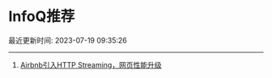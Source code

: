 # InfoQ推荐

最近更新时间: 2023-07-19 09:35:26

--- 
1. [Airbnb引入HTTP Streaming，网页性能升级](https://www.infoq.cn/article/ahPypBYIFOQKd2az4jNb) 
